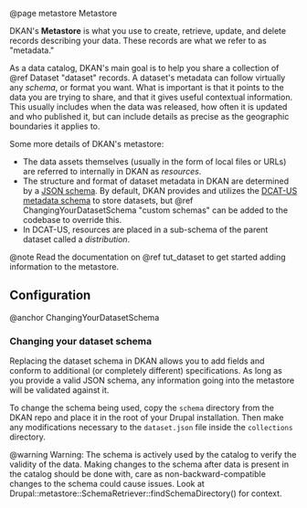 @page metastore Metastore

DKAN's **Metastore** is what you use to create, retrieve, update, and delete records describing your data. These records are what we refer to as "metadata."

As a data catalog, DKAN's main goal is to help you share a collection of @ref Dataset "dataset" records. A dataset's metadata can follow virtually any _schema_, or format you want. What is important is that it points to the data you are trying to share, and that it gives useful contextual information. This usually includes when the data was released, how often it is updated and who published it, but can include details as precise as the geographic boundaries it applies to.

Some more details of DKAN's metastore:

* The data assets themselves (usually in the form of local files or URLs) are referred to internally in DKAN as _resources_.
* The structure and format of dataset metadata in DKAN are determined by a [JSON schema](https://json-schema.org/). By default, DKAN provides and utilizes the [DCAT-US metadata schema](https://resources.data.gov/resources/dcat-us/) to store datasets, but @ref ChangingYourDatasetSchema "custom schemas" can be added to the codebase to override this.
* In DCAT-US, resources are placed in a sub-schema of the parent dataset called a *distribution*.

@note
  Read the documentation on @ref tut_dataset to get started adding information to the metastore.

## Configuration
@anchor ChangingYourDatasetSchema

### Changing your dataset schema

Replacing the dataset schema in DKAN allows you to add fields and conform to additional (or completely different) specifications. As long as you provide a valid JSON schema, any information going into the metastore will be validated against it.

To change the schema being used, copy the `schema` directory from the DKAN repo and place it in the root of your Drupal installation. Then make any modifications necessary to the `dataset.json` file inside the `collections` directory.

@warning
  Warning: The schema is actively used by the catalog to verify the validity of the data. Making changes to the schema after data is present in the catalog should be done with, care as non-backward-compatible changes to the schema could cause issues. Look at Drupal::metastore::SchemaRetriever::findSchemaDirectory() for context.
